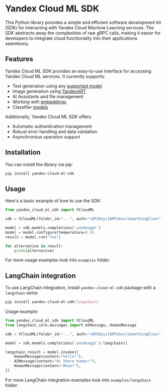 # Yandex Cloud ML SDK

This Python library provides a simple and efficient software development kit (SDK) for interacting with Yandex Cloud Machine Learning services. The SDK abstracts away the complexities of raw gRPC calls, making it easier for developers to integrate cloud functionality into their applications seamlessly.

## Features

Yandex Cloud ML SDK provides an easy-to-use interface for accessing Yandex Cloud ML services. It currently supports:

- Text generation using any [supported model](https://yandex.cloud/docs/foundation-models/concepts/yandexgpt/models)
- Image generation using [YandexART](https://yandex.cloud/docs/foundation-models/concepts/yandexart/models)
- AI Assistants and file management
- Working with [embeddings](https://yandex.cloud/docs/foundation-models/concepts/embeddings)
- Classifier [models](https://yandex.cloud/ru/docs/foundation-models/concepts/classifier/models)

Additionally, Yandex Cloud ML SDK offers:

- Automatic authentication management
- Robust error handling and data validation
- Asynchronous operation support

## Installation

You can install the library via pip:

```sh
pip install yandex-cloud-ml-sdk
```

## Usage

Here's a basic example of how to use the SDK:

```python
from yandex_cloud_ml_sdk import YCloudML

sdk = YCloudML(folder_id="...", auth="<APIKey/IAMToken/SomethingElse>")

model = sdk.models.completions('yandexgpt')
model = model.configure(temperature=0.5)
result = model.run("foo")

for alternative in result:
    print(alternative)
```

For more usage examples look into `examples` folder.

## LangChain integration

To use LangChain integration, install `yandex-cloud-ml-sdk` package with a `langchain` extra:

```sh
pip install yandex-cloud-ml-sdk[langchain]
```

Usage example:

```python
from yandex_cloud_ml_sdk import YCloudML
from langchain_core.messages import AIMessage, HumanMessage

sdk = YCloudML(folder_id="...", auth="<APIKey/IAMToken/SomethingElse>")

model = sdk.models.completions('yandexgpt').langchain()

langchain_result = model.invoke([
    HumanMessage(content="hello!"),
    AIMessage(content="Hi there human!"),
    HumanMessage(content="Meow!"),
])
```

For more LangChain integration examples look into `examples/langchain` folder.

